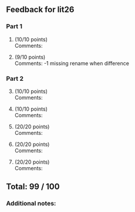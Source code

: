 ## Feedback for lit26

### Part 1
1. (10/10 points)  
   Comments: 

2. (9/10 points)  
   Comments: -1 missing rename when difference

### Part 2
3. (10/10 points)  
   Comments: 

4. (10/10 points)  
   Comments: 

5. (20/20 points)  
   Comments: 

6. (20/20 points)  
   Comments: 

7. (20/20 points)  
   Comments: 

## Total: 99 / 100

### Additional notes:  


